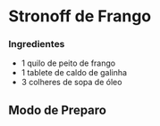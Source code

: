 # Stronoff de Frango

### Ingredientes
 - 1 quilo de peito de frango
 - 1 tablete de caldo de galinha
 - 3 colheres de sopa de óleo

## Modo de Preparo
